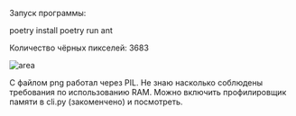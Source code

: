 Запуск программы:

poetry install
poetry run ant

Количество чёрных пикселей: 3683

![area](https://github.com/ve4e/langtons_ant/assets/41368399/5fad11e4-17b3-4059-96f4-a03ab70e8f01)

С файлом png работал через PIL. Не знаю насколько соблюдены требования по использованию RAM. Можно включить профилировщик памяти в cli.py (закоменчено) и посмотреть.
